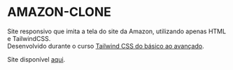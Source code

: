 # AMAZON-CLONE

Site responsivo que imita a tela do site da Amazon, utilizando apenas HTML e TailwindCSS.<br />
Desenvolvido durante o curso [Tailwind CSS do básico ao avançado](https://www.udemy.com/course/tailwind-css-do-basico-ao-avancado-com-projetos/).<br />

Site disponível [aqui](https://amazon-clone-8978f4.netlify.app).
